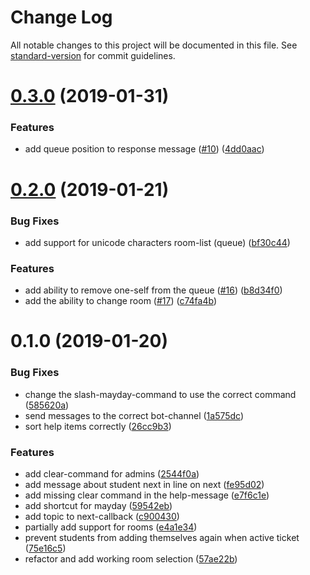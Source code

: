 # Change Log

All notable changes to this project will be documented in this file. See [standard-version](https://github.com/conventional-changelog/standard-version) for commit guidelines.

<a name="0.3.0"></a>
# [0.3.0](https://github.com/chas-academy/drmayday/compare/v0.2.0...v0.3.0) (2019-01-31)


### Features

* add queue position to response message ([#10](https://github.com/chas-academy/drmayday/issues/10)) ([4dd0aac](https://github.com/chas-academy/drmayday/commit/4dd0aac))



<a name="0.2.0"></a>
# [0.2.0](https://github.com/chas-academy/drmayday/compare/v0.1.0...v0.2.0) (2019-01-21)


### Bug Fixes

* add support for unicode characters room-list (queue) ([bf30c44](https://github.com/chas-academy/drmayday/commit/bf30c44))


### Features

* add ability to remove one-self from the queue ([#16](https://github.com/chas-academy/drmayday/issues/16)) ([b8d34f0](https://github.com/chas-academy/drmayday/commit/b8d34f0))
* add the ability to change room ([#17](https://github.com/chas-academy/drmayday/issues/17)) ([c74fa4b](https://github.com/chas-academy/drmayday/commit/c74fa4b))



<a name="0.1.0"></a>
# 0.1.0 (2019-01-20)


### Bug Fixes

* change the slash-mayday-command to use the correct command ([585620a](https://github.com/chas-academy/drmayday/commit/585620a))
* send messages to the correct bot-channel ([1a575dc](https://github.com/chas-academy/drmayday/commit/1a575dc))
* sort help items correctly ([26cc9b3](https://github.com/chas-academy/drmayday/commit/26cc9b3))


### Features

* add clear-command for admins ([2544f0a](https://github.com/chas-academy/drmayday/commit/2544f0a))
* add message about student next in line on next ([fe95d02](https://github.com/chas-academy/drmayday/commit/fe95d02))
* add missing clear command in the help-message ([e7f6c1e](https://github.com/chas-academy/drmayday/commit/e7f6c1e))
* add shortcut for mayday ([59542eb](https://github.com/chas-academy/drmayday/commit/59542eb))
* add topic to next-callback ([c900430](https://github.com/chas-academy/drmayday/commit/c900430))
* partially add support for rooms ([e4a1e34](https://github.com/chas-academy/drmayday/commit/e4a1e34))
* prevent students from adding themselves again when active ticket ([75e16c5](https://github.com/chas-academy/drmayday/commit/75e16c5))
* refactor and add working room selection ([57ae22b](https://github.com/chas-academy/drmayday/commit/57ae22b))
